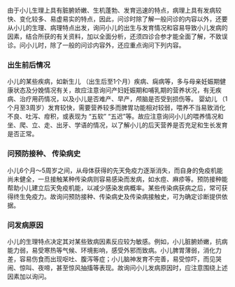 由于小儿生理上具有脏腑娇嫩、生机蓬勃、发育迅速的特点，病理上具有发病较快、变化较多、易虚易实的特点，因此，问诊时除了解一般问诊的内容以外，还要从小儿的生理、病理特点出发，询问小儿的出生与发育情况和容易导致小儿发病的因素，结合所获的有关资料，加以全面分析，还须四诊合参才能全面了解，不致误诊。问小儿时，除了一般的问诊内容外，还应重点询问下列内容。

### 出生前后情况
小儿的某些疾病，如新生儿 （出生后至1个月）疾病、痫病等，多与母亲妊娠期健康状态及分娩情况有关，故应注意询问产妇妊娠期和哺乳期的营养状况，有无疾病、治疗用药情况，以及小儿是否难产、早产，颅脑是否受到损伤等。
婴幼儿 （1个月至3周岁）发育较快，需要营养较多而脾胃功能相对较弱，喂养不当易致消化不良、吐泻、疳积，或表现为 “五软” “五迟”等。故应注意询问小儿的喂养情况和坐、爬、立、走、出牙、学语的情况，以了解小儿的后天营养是否充足和生长发育是否正常。

### 问预防接种、 传染病史
小儿6个月～5周岁之间，从母体获得的先天免疫力逐渐消失，而自身的免疫机能尚未健全，一旦接触某种传染病则容易感染而发病，如水痘、麻疹等。预防接种能帮助小儿建立后天免疫机能，以减少感染发病概率。某些传染病获病之后，常可获得终生免疫力。故询问预防接种、传染病史及传染病接触史，可为确定诊断提供依据。


### 问发病原因
小儿的生理特点决定其对某些致病因素反应较为敏感。例如，小儿脏腑娇嫩，抗病能力弱，易受寒热等气候、环境影响，感受外邪而致病。小儿脾胃薄弱，消化力差，容易伤食而出现呕吐、腹泻等症；小儿脑神发育不完善，易受惊吓，而见哭闹、惊叫、夜啼，甚至惊风抽搐等表现。故询问小儿发病原因时，应注意围绕上述因素加以询问。

